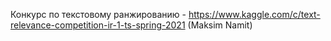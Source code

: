 Конкурс по текстовому ранжированию - https://www.kaggle.com/c/text-relevance-competition-ir-1-ts-spring-2021 (Maksim Namit)
